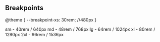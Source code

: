 ## Breakpoints

@theme {
--breakpoint-xs: 30rem; //480px
}

sm - 40rem / 640px
md - 48rem / 768px
lg - 64rem / 1024px
xl - 80rem / 1280px
2xl - 96rem / 1536px
